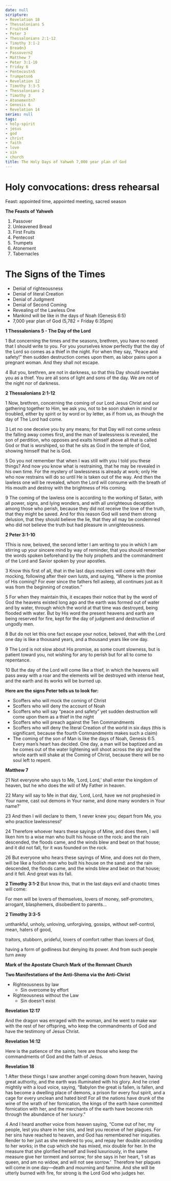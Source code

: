 ```yaml
---
date: null
scripture:
- Revelation 18
- Thessalonians 5
- Fruitsn4
- Peter 3
- Thessalonians 2:1-12
- Timothy 3:1-2
- Breadn3
- Passovern2
- Matthew 7
- Peter 3:1-10
- Friday 6
- Pentecostn5
- Trumpetsn6
- Revelation 12
- Timothy 3:3-5
- Thessalonians 2
- Timothy 3
- Atonementn7
- Genesis 6
- Revelation 14
series: null
tags:
- holy-spirit
- jesus
- god
- christ
- faith
- love
- sin
- church
title: The Holy Days of Yahweh 7,000 year plan of God
---
```



# Holy convocations: dress rehearsal

Feast: appointed time, appointed meeting, sacred season

**The Feasts of Yahweh**
1. Passover
2. Unleavened Bread
3. First Fruits
4. Pentecost
5. Trumpets
6. Atonement
7. Tabernacles

# **The Signs of the Times**

- Denial of righteousness
- Denial of literal Creation
- Denial of Judgment
- Denial of Second Coming
- Revealing of the Lawless One
- Mankind will be like in the days of Noah (Genesis 6:5)
- 7,000 year plan of God (5,782 = Friday 6:35pm)

**1 Thessalonians 5 - The Day of the Lord**

1 But concerning the times and the seasons, brethren, you have no need that I should write to you. For you yourselves know perfectly that the day of the Lord so comes as a thief in the night. For when they say, “Peace and safety!” then sudden destruction comes upon them, as labor pains upon a pregnant woman. And they shall not escape.

4 But you, brethren, are not in darkness, so that this Day should overtake you as a thief. You are all sons of light and sons of the day. We are not of the night nor of darkness.

**2 Thessalonians 2:1-12**

1 Now, brethren, concerning the coming of our Lord Jesus Christ and our gathering together to Him, we ask you, not to be soon shaken in mind or troubled, either by spirit or by word or by letter, as if from us, as though the day of The Lord had come.

3 Let no one deceive you by any means; for that Day will not come unless the falling away comes first, and the man of lawlessness is revealed, the son of perdition, who opposes and exalts himself above all that is called God or that is worshiped, so that he sits as God in the temple of God, showing himself that he is God.

5 Do you not remember that when I was still with you I told you these things? And now you know what is restraining, that he may be revealed in his own time. For the mystery of lawlessness is already at work; only He who now restrains will do so until He is taken out of the way. And then the lawless one will be revealed, whom the Lord will consume with the breath of His mouth and destroy with the brightness of His coming.

9 The coming of the lawless one is according to the working of Satan, with all power, signs, and lying wonders, and with all unrighteous deception among those who perish, because they did not receive the love of the truth, that they might be saved. And for this reason God will send them strong delusion, that they should believe the lie, that they all may be condemned who did not believe the truth but had pleasure in unrighteousness.

**2 Peter 3:1-10**

1This is now, beloved, the second letter I am writing to you in which I am stirring up your sincere mind by way of reminder, that you should remember the words spoken beforehand by the holy prophets and the commandment of the Lord and Savior spoken by your apostles.

3 Know this first of all, that in the last days mockers will come with their mocking, following after their own lusts, and saying, “Where is the promise of His coming? For ever since the fathers fell asleep, all continues just as it was from the beginning of creation.”

5 For when they maintain this, it escapes their notice that by the word of God the heavens existed long ago and the earth was formed out of water and by water, through which the world at that time was destroyed, being flooded with water. But by His word the present heavens and earth are being reserved for fire, kept for the day of judgment and destruction of ungodly men.

8 But do not let this one fact escape your notice, beloved, that with the Lord one day is like a thousand years, and a thousand years like one day.

9 The Lord is not slow about His promise, as some count slowness, but is patient toward you, not wishing for any to perish but for all to come to repentance.

10 But the day of the Lord will come like a thief, in which the heavens will pass away with a roar and the elements will be destroyed with intense heat, and the earth and its works will be burned up.

**Here are the signs Peter tells us to look for:**

- Scoffers who will mock the coming of Christ
- Scoffers who will deny the account of Noah
- Scoffers who will say “peace and safety” yet sudden destruction will come upon them as a thief in the night
- Scoffers who will preach against the Ten Commandments
- Scoffers who will deny the literal Creation of the world in six days (this is significant, because the fourth Commandments makes such a claim)
- The coming of the son of Man is like the days of Noah, Genesis 6:5. Every man’s heart has decided. One day, a man will be baptized and as he comes out of the water lightening will shoot across the sky and the whole earth will shake at the Coming of Christ, because there will be no soul left to repent.

**Matthew 7**

21 Not everyone who says to Me, ‘Lord, Lord,’ shall enter the kingdom of heaven, but he who does the will of My Father in heaven.

22 Many will say to Me in that day, ‘Lord, Lord, have we not prophesied in Your name, cast out demons in Your name, and done many wonders in Your name?'

23 And then I will declare to them, ‘I never knew you; depart from Me, you who practice lawlessness!’

24 Therefore whoever hears these sayings of Mine, and does them, I will liken him to a wise man who built his house on the rock: and the rain descended, the floods came, and the winds blew and beat on that house; and it did not fall, for it was founded on the rock.

26 But everyone who hears these sayings of Mine, and does not do them, will be like a foolish man who built his house on the sand: and the rain descended, the floods came, and the winds blew and beat on that house; and it fell. And great was its fall.

**2 Timothy 3:1-2**
But know this, that in the last days evil and chaotic times will come:

For men will be lovers of themselves, lovers of money, self-promoters, arrogant, blasphemers, disobedient to parents…

**2 Timothy 3:3-5**

unthankful, unholy, unloving, unforgiving, gossips, without self-control, mean, haters of good,

traitors, stubborn, prideful, lovers of comfort rather than lovers of God,

having a form of godliness but denying its power. And from such people turn away

**Mark of the Apostate Church**
**Mark of the Remnant Church**

**Two Manifestations of the Anti-Shema via the Anti-Christ**

- Righteousness by law
    - Sin overcome by effort
- Righteousness without the Law
    - Sin doesn't exist

**Revelation 12:17**

And the dragon was enraged with the woman, and he went to make war with the rest of her offspring, who keep the commandments of God and have the testimony of Jesus Christ.

**Revelation 14:12**

Here is the patience of the saints; here are those who keep the commandments of God and the faith of Jesus.

**Revelation 18**

1 After these things I saw another angel coming down from heaven, having great authority, and the earth was illuminated with his glory. And he cried mightily with a loud voice, saying, “Babylon the great is fallen, is fallen, and has become a dwelling place of demons, a prison for every foul spirit, and a cage for every unclean and hated bird! For all the nations have drunk of the wine of the wrath of her fornication, the kings of the earth have committed fornication with her, and the merchants of the earth have become rich through the abundance of her luxury.”

4 And I heard another voice from heaven saying, “Come out of her, my people, lest you share in her sins, and lest you receive of her plagues. For her sins have reached to heaven, and God has remembered her iniquities. Render to her just as she rendered to you, and repay her double according to her works; in the cup which she has mixed, mix double for her. In the measure that she glorified herself and lived luxuriously, in the same measure give her torment and sorrow; for she says in her heart, ‘I sit as queen, and am no widow, and will not see sorrow.’  Therefore her plagues will come in one day—death and mourning and famine. And she will be utterly burned with fire, for strong is the Lord God who judges her.